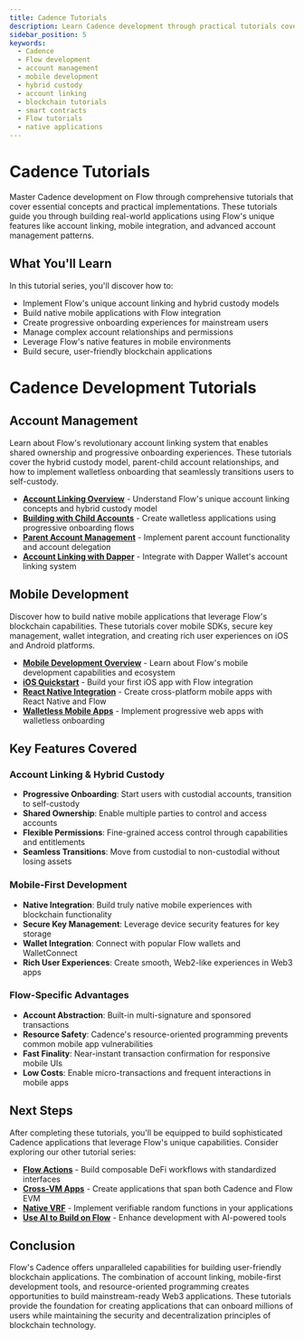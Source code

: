 ```yaml
---
title: Cadence Tutorials
description: Learn Cadence development through practical tutorials covering account management, mobile development, and advanced Flow features.
sidebar_position: 5
keywords:
  - Cadence
  - Flow development
  - account management
  - mobile development
  - hybrid custody
  - account linking
  - blockchain tutorials
  - smart contracts
  - Flow tutorials
  - native applications
---
```


# Cadence Tutorials

Master Cadence development on Flow through comprehensive tutorials that cover essential concepts and practical implementations. These tutorials guide you through building real-world applications using Flow's unique features like account linking, mobile integration, and advanced account management patterns.

## What You'll Learn

In this tutorial series, you'll discover how to:

- Implement Flow's unique account linking and hybrid custody models
- Build native mobile applications with Flow integration
- Create progressive onboarding experiences for mainstream users
- Manage complex account relationships and permissions
- Leverage Flow's native features in mobile environments
- Build secure, user-friendly blockchain applications

# Cadence Development Tutorials

## Account Management

Learn about Flow's revolutionary account linking system that enables shared ownership and progressive onboarding experiences. These tutorials cover the hybrid custody model, parent-child account relationships, and how to implement walletless onboarding that seamlessly transitions users to self-custody.

- **[Account Linking Overview]** - Understand Flow's unique account linking concepts and hybrid custody model
- **[Building with Child Accounts]** - Create walletless applications using progressive onboarding flows
- **[Parent Account Management]** - Implement parent account functionality and account delegation
- **[Account Linking with Dapper]** - Integrate with Dapper Wallet's account linking system

## Mobile Development

Discover how to build native mobile applications that leverage Flow's blockchain capabilities. These tutorials cover mobile SDKs, secure key management, wallet integration, and creating rich user experiences on iOS and Android platforms.

- **[Mobile Development Overview]** - Learn about Flow's mobile development capabilities and ecosystem
- **[iOS Quickstart]** - Build your first iOS app with Flow integration
- **[React Native Integration]** - Create cross-platform mobile apps with React Native and Flow
- **[Walletless Mobile Apps]** - Implement progressive web apps with walletless onboarding

## Key Features Covered

### Account Linking & Hybrid Custody

- **Progressive Onboarding**: Start users with custodial accounts, transition to self-custody
- **Shared Ownership**: Enable multiple parties to control and access accounts
- **Flexible Permissions**: Fine-grained access control through capabilities and entitlements
- **Seamless Transitions**: Move from custodial to non-custodial without losing assets

### Mobile-First Development

- **Native Integration**: Build truly native mobile experiences with blockchain functionality
- **Secure Key Management**: Leverage device security features for key storage
- **Wallet Integration**: Connect with popular Flow wallets and WalletConnect
- **Rich User Experiences**: Create smooth, Web2-like experiences in Web3 apps

### Flow-Specific Advantages

- **Account Abstraction**: Built-in multi-signature and sponsored transactions
- **Resource Safety**: Cadence's resource-oriented programming prevents common mobile app vulnerabilities
- **Fast Finality**: Near-instant transaction confirmation for responsive mobile UIs
- **Low Costs**: Enable micro-transactions and frequent interactions in mobile apps

## Next Steps

After completing these tutorials, you'll be equipped to build sophisticated Cadence applications that leverage Flow's unique capabilities. Consider exploring our other tutorial series:

- **[Flow Actions]** - Build composable DeFi workflows with standardized interfaces
- **[Cross-VM Apps]** - Create applications that span both Cadence and Flow EVM
- **[Native VRF]** - Implement verifiable random functions in your applications
- **[Use AI to Build on Flow]** - Enhance development with AI-powered tools

## Conclusion

Flow's Cadence offers unparalleled capabilities for building user-friendly blockchain applications. The combination of account linking, mobile-first development tools, and resource-oriented programming creates opportunities to build mainstream-ready Web3 applications. These tutorials provide the foundation for creating applications that can onboard millions of users while maintaining the security and decentralization principles of blockchain technology.

<!-- Relative links. Will not render on the page -->

[Account Linking Overview]: ./account-management/index.md
[Building with Child Accounts]: ./account-management/child-accounts.md
[Parent Account Management]: ./account-management/parent-accounts.md
[Account Linking with Dapper]: ./account-management/account-linking-with-dapper.md
[Mobile Development Overview]: ./mobile/index.md
[iOS Quickstart]: ./mobile/ios-quickstart.md
[React Native Integration]: ./mobile/react-native-quickstart.md
[Walletless Mobile Apps]: ./mobile/walletless-pwa.md
[Flow Actions]: ../forte/flow-actions/index.md
[Cross-VM Apps]: ../cross-vm-apps/index.md
[Native VRF]: ../native-vrf/index.md
[Use AI to Build on Flow]: ../use-AI-to-build-on-flow/index.md
